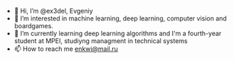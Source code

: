 - 👋 Hi, I’m @ex3del, Evgeniy
- 👀 I’m interested in machine learning, deep learning, computer vision and boardgames.
- 🌱 I’m currently learning deep learning algorithms and I'm a fourth-year student at MPEI, studiyng managment in technical systems
- 📫 How to reach me enkwi@mail.ru

<!---
PankratovEP/PankratovEP is a ✨ special ✨ repository because its `README.md` (this file) appears on your GitHub profile.
You can click the Preview link to take a look at your changes.
--->
